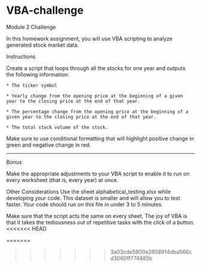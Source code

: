 # VBA-challenge
Module 2 Challenge

 In this homework assignment, you will use VBA scripting to analyze generated stock market data.
  
Instructions

Create a script that loops through all the stocks for one year and outputs the following information:

    * The ticker symbol

    * Yearly change from the opening price at the beginning of a given year to the closing price at the end of that year.

    * The percentage change from the opening price at the beginning of a given year to the closing price at the end of that year.

    * The total stock volume of the stock.

Make sure to use conditional formatting that will highlight positive change in green and negative change in red.


________________________________________
Bonus 

Make the appropriate adjustments to your VBA script to enable it to run on every worksheet (that is, every year) at once.

Other Considerations
Use the sheet alphabetical_testing.xlsx while developing your code. This dataset is smaller and will allow you to test faster. Your code should run on this file in under 3 to 5 minutes.

Make sure that the script acts the same on every sheet. The joy of VBA is that it takes the tediousness out of repetitive tasks with the click of a button.
<<<<<<< HEAD

=======
>>>>>>> 3a03cde5800e2658914dba566cd3060ff774885b
